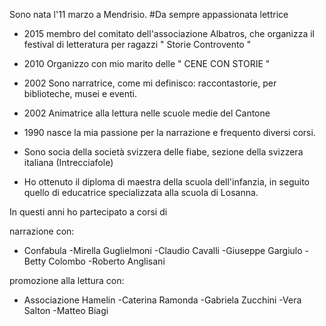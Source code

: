 Sono nata l'11 marzo a Mendrisio.
#Da sempre appassionata lettrice


- 2015 membro del comitato dell&apos;associazione Albatros, che organizza il festival di letteratura per ragazzi &quot; Storie Controvento &quot;
- 2010 Organizzo con mio marito delle &quot; CENE CON STORIE &quot;
- 2002 Sono narratrice, come mi definisco: raccontastorie, per biblioteche, musei e eventi.
- 2002 Animatrice alla lettura nelle scuole medie del Cantone
- 1990 nasce la mia passione per la narrazione e frequento diversi corsi.


- Sono socia della societ&agrave; svizzera delle fiabe, sezione della svizzera italiana (Intrecciafole)


- Ho ottenuto il diploma di maestra della scuola dell'infanzia, in seguito quello di educatrice specializzata alla scuola di Losanna. 


In questi anni ho partecipato a corsi di

narrazione con:                            
- Confabula -Mirella Guglielmoni -Claudio Cavalli -Giuseppe Gargiulo -Betty Colombo 
-Roberto Anglisani

promozione alla lettura con:

- Associazione Hamelin -Caterina Ramonda -Gabriela Zucchini -Vera Salton -Matteo Biagi
